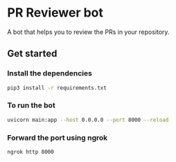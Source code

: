 # PR Reviewer bot
A bot that helps you to review the PRs in your repository.

## Get started

### Install the dependencies
```bash
pip3 install -r requirements.txt
```

### To run the bot
```bash
uvicorn main:app --host 0.0.0.0 --port 8000 --reload
```

### Forward the port using ngrok
```bash
ngrok http 8000
```